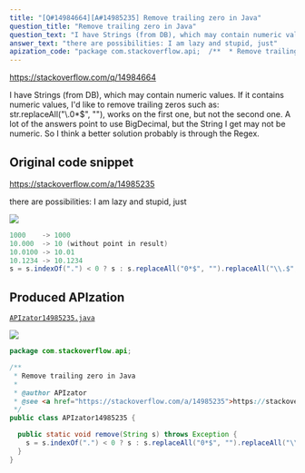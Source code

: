 ```yaml
---
title: "[Q#14984664][A#14985235] Remove trailing zero in Java"
question_title: "Remove trailing zero in Java"
question_text: "I have Strings (from DB), which may contain numeric values. If it contains numeric values, I'd like to remove trailing zeros such as: str.replaceAll(\"\\\\.0*$\", \"\"), works on the first one, but not the second one. A lot of the answers point to use BigDecimal, but the String I get may not be numeric. So I think a better solution probably is through the Regex."
answer_text: "there are possibilities: I am lazy and stupid, just"
apization_code: "package com.stackoverflow.api;  /**  * Remove trailing zero in Java  *  * @author APIzator  * @see <a href=\"https://stackoverflow.com/a/14985235\">https://stackoverflow.com/a/14985235</a>  */ public class APIzator14985235 {    public static void remove(String s) throws Exception {     s = s.indexOf(\".\") < 0 ? s : s.replaceAll(\"0*$\", \"\").replaceAll(\"\\\\.$\", \"\");   } }"
---
```


https://stackoverflow.com/q/14984664

I have Strings (from DB), which may contain numeric values. If it contains numeric values, I&#x27;d like to remove trailing zeros such as:
str.replaceAll(&quot;\\.0*$&quot;, &quot;&quot;), works on the first one, but not the second one.
A lot of the answers point to use BigDecimal, but the String I get may not be numeric. So I think a better solution probably is through the Regex.



## Original code snippet

https://stackoverflow.com/a/14985235

there are possibilities:
I am lazy and stupid, just

<div class="code-logo"><img src="/stackoverflow.png" /></div>

```java
1000    -> 1000
10.000  -> 10 (without point in result)
10.0100 -> 10.01 
10.1234 -> 10.1234
s = s.indexOf(".") < 0 ? s : s.replaceAll("0*$", "").replaceAll("\\.$", "");
```

## Produced APIzation

[`APIzator14985235.java`](https://github.com/pasqualesalza/apization/raw/main/data/search/APIzator14985235.java)

<div class="code-logo"><img src="/apizator.png" /></div>

```java
package com.stackoverflow.api;

/**
 * Remove trailing zero in Java
 *
 * @author APIzator
 * @see <a href="https://stackoverflow.com/a/14985235">https://stackoverflow.com/a/14985235</a>
 */
public class APIzator14985235 {

  public static void remove(String s) throws Exception {
    s = s.indexOf(".") < 0 ? s : s.replaceAll("0*$", "").replaceAll("\\.$", "");
  }
}

```